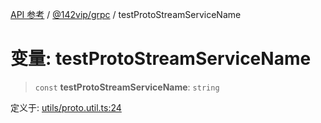 [API 参考](../../../index.md) / [@142vip/grpc](../index.md) / testProtoStreamServiceName

# 变量: testProtoStreamServiceName

> `const` **testProtoStreamServiceName**: `string`

定义于: [utils/proto.util.ts:24](https://github.com/142vip/core-x/blob/b6807ccf6c96718daee70c368eee9968a0b34d48/packages/grpc/src/utils/proto.util.ts#L24)

